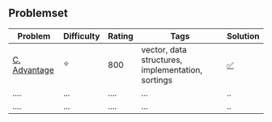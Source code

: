 ## Problemset
 | Problem      |  Difficulty | Rating |Tags| Solution |
|-------------|------|--------|------------|------------------|
 |[C. Advantage](https://codeforces.com/problemset/problem/1760/C)|:star:| 800| vector, data structures, implementation, sortings | [:white_check_mark:](https://github.com/LuizIgnacio2002/codeforces-solutions/blob/main/C/C.%20Advantage.cpp)|
| ....      | ...  | ....      | ...    |..           |
| ....      | ...  | ....      | ...    |..           |

